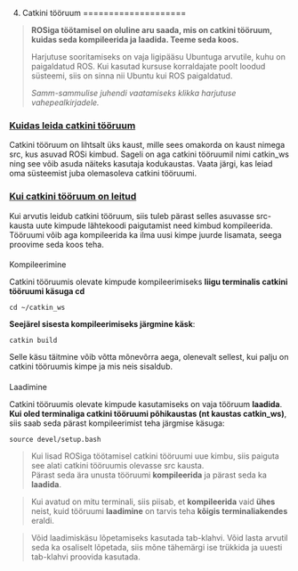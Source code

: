 



 4. Catkini tööruum
====================











> 
> 
> **ROSiga töötamisel on oluline aru saada, mis on catkini tööruum, kuidas seda kompileerida ja laadida. Teeme seda koos.**
> 
> 
> 
> 
>  Harjutuse sooritamiseks on vaja ligipääsu Ubuntuga arvutile, kuhu on paigaldatud ROS. Kui kasutad kursuse korraldajate poolt loodud süsteemi, siis on sinna nii Ubuntu kui ROS paigaldatud.
>  
> 
> 
> 
> *Samm-sammulise juhendi vaatamiseks klikka harjutuse vahepealkirjadele.*
> 
> 
> 
> 



### [**Kuidas leida catkini tööruum**](#)

Catkini tööruum on lihtsalt üks kaust, mille sees omakorda on kaust nimega src, kus asuvad ROSi kimbud. Sageli on aga catkini tööruumil nimi catkin\_ws ning see võib asuda näiteks kasutaja kodukaustas. Vaata järgi, kas leiad oma süsteemist juba olemasoleva catkini tööruumi.









### [**Kui catkini tööruum on leitud**](#)

Kui arvutis leidub catkini tööruum, siis tuleb pärast selles asuvasse src-kausta uute kimpude lähtekoodi paigutamist need kimbud kompileerida. Tööruumi võib aga kompileerida ka ilma uusi kimpe juurde lisamata, seega proovime seda koos teha.



#### 
 Kompileerimine



 Catkini tööruumis olevate kimpude kompileerimiseks **liigu terminalis catkini tööruumi käsuga cd**




```
cd ~/catkin_ws
```


**Seejärel sisesta kompileerimiseks järgmine käsk**:




```
catkin build
```


 Selle käsu täitmine võib võtta mõnevõrra aega, olenevalt sellest, kui palju on catkini tööruumis kimpe ja mis neis sisaldub.



#### 
 Laadimine



 Catkini tööruumis olevate kimpude kasutamiseks on vaja tööruum **laadida**. **Kui oled terminaliga catkini tööruumi põhikaustas (nt kaustas catkin\_ws)**, siis saab seda pärast kompileerimist teha järgmise käsuga:




```
source devel/setup.bash
```


> 
> 
>  Kui lisad ROSiga töötamisel catkini tööruumi uue kimbu, siis paiguta see alati catkini tööruumis olevasse src kausta.  
> Pärast seda ära unusta tööruumi **kompileerida** ja pärast seda ka **laadida**.
>  
> 
> 
> 



> 
> 
>  Kui avatud on mitu terminali, siis piisab, et **kompileerida** vaid **ühes** neist, kuid tööruumi **laadimine** on tarvis teha **kõigis terminaliakendes** eraldi.
>  
> 
> 
> 



> 
> 
>  Võid laadimiskäsu lõpetamiseks kasutada tab-klahvi. Võid lasta arvutil seda ka osaliselt lõpetada, siis mõne tähemärgi ise trükkida ja uuesti tab-klahvi proovida kasutada.
>  
> 
> 
> 







 



